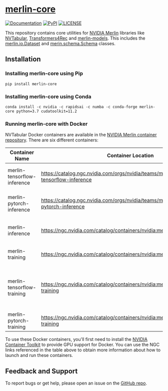 # [merlin-core](https://github.com/NVIDIA-Merlin/core)

[![Documentation](https://img.shields.io/badge/documentation-blue.svg)](https://nvidia-merlin.github.io/core/main/)
[![PyPI](https://img.shields.io/pypi/v/merlin-core?color=orange&label=version)](https://pypi.python.org/pypi/merlin-core/)
[![LICENSE](https://img.shields.io/github/license/NVIDIA-Merlin/core)](https://github.com/NVIDIA-Merlin/merlin-core/blob/main/LICENSE)

This repository contains core utilities for [NVIDIA Merlin](https://github.com/NVIDIA-Merlin) libraries
like [NVTabular](https://github.com/NVIDIA-Merlin/NVTabular), [Transformers4Rec](https://github.com/NVIDIA-Merlin/Transformers4Rec)
and [merlin-models](https://github.com/NVIDIA-Merlin/models). This includes the [merlin.io.Dataset](https://nvidia-merlin.github.io/core/main/api/merlin.io.html#merlin.io.Dataset) and [merin.schema.Schema](https://nvidia-merlin.github.io/core/main/api/merlin.schema.html#merlin.schema.Schema) classes.

## Installation

### Installing merlin-core using Pip

```
pip install merlin-core
```

### Installing merlin-core using Conda

```
conda install -c nvidia -c rapidsai -c numba -c conda-forge merlin-core python=3.7 cudatoolkit=11.2
```

### Running merlin-core with Docker

NVTabular Docker containers are available in the [NVIDIA Merlin container repository](https://catalog.ngc.nvidia.com/?filters=&orderBy=scoreDESC&query=merlin). There are six different containers:

| Container Name             | Container Location | Functionality |
| -------------------------- | ------------------ | ------------- |
| merlin-tensorflow-inference           |https://catalog.ngc.nvidia.com/orgs/nvidia/teams/merlin/containers/merlin-tensorflow-inference      | NVTabular, Tensorflow and Triton Inference |
| merlin-pytorch-inference           |https://catalog.ngc.nvidia.com/orgs/nvidia/teams/merlin/containers/merlin-pytorch-inference           | NVTabular, PyTorch, and Triton Inference |
| merlin-inference           | https://ngc.nvidia.com/catalog/containers/nvidia:merlin:merlin-inference           | NVTabular, HugeCTR, and Triton Inference |
| merlin-training            | https://ngc.nvidia.com/catalog/containers/nvidia:merlin:merlin-training            | NVTabular and HugeCTR                    |
| merlin-tensorflow-training | https://ngc.nvidia.com/catalog/containers/nvidia:merlin:merlin-tensorflow-training | NVTabular, TensorFlow, and HugeCTR Tensorflow Embedding plugin |
| merlin-pytorch-training    | https://ngc.nvidia.com/catalog/containers/nvidia:merlin:merlin-pytorch-training    | NVTabular and PyTorch                    |

To use these Docker containers, you'll first need to install the [NVIDIA Container Toolkit](https://github.com/NVIDIA/nvidia-docker) to provide GPU support for Docker. You can use the NGC links referenced in the table above to obtain more information about how to launch and run these containers.

## Feedback and Support

To report bugs or get help, please open an issue on the [GitHub repo](https://github.com/NVIDIA-Merlin/core/issues).
